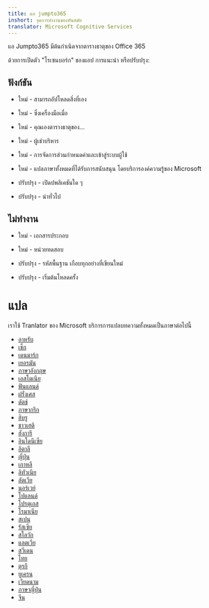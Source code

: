 ```yaml
---
title: แอ jumpto365
inshort: จุดการทำงานของทันสมัย
translator: Microsoft Cognitive Services
---
```



แอ Jumpto365 มีต้นกำเนิดจากตารางธาตุของ Office 365 

ด้วยการเปิดตัว "โรเซนบอร์ก" ของแอป การแนะนำ หรือปรับปรุง:

## ฟังก์ชัน

* ใหม่ - สามารถอัปโหลดสิ่งที่เอง

* ใหม่ - ซึ่งเครื่องมือเมื่อ

* ใหม่ - คุณเองตารางธาตุของ...

* ใหม่ - ผู้เช่าบริหาร

* ใหม่ - การจัดการส่วนกำหนดค่าและเข้าสู่ระบบผู้ใช้

* ใหม่ - แปลภาษาทั้งหมดที่ได้รับการสนับสนุน โดยบริการองค์ความรู้ของ Microsoft

* ปรับปรุง - เปิดปพลิเคชันใด ๆ

* ปรับปรุง - นำทั่วไป

## ไม่ทำงาน

* ใหม่ - เอกสารประกอบ

* ใหม่ - หน่วยทดสอบ

* ปรับปรุง - รหัสพื้นฐาน เกือบทุกอย่างที่เขียนใหม่

* ปรับปรุง - เริ่มต้นโหลดครั้ง


# แปล
เราใช้ Tranlator ของ Microsoft บริการการแปลบทความทั้งหมดเป็นภาษาต่อไปนี้

- [อาหรับ](https://preview.app.jumpto365.com/tool/jumpto365/language/ar)
- [เช็ก](https://preview.app.jumpto365.com/tool/jumpto365/language/cs)
- [เดนมาร์ก](https://preview.app.jumpto365.com/tool/jumpto365/language/da)
- [เยอรมัน](https://preview.app.jumpto365.com/tool/jumpto365/language/de)
- [ภาษาอังกฤษ](https://preview.app.jumpto365.com/tool/jumpto365/language/en)
- [เอสโตเนีย](https://preview.app.jumpto365.com/tool/jumpto365/language/et)
- [ฟินแลนด์](https://preview.app.jumpto365.com/tool/jumpto365/language/fi)
- [ฝรั่งเศส](https://preview.app.jumpto365.com/tool/jumpto365/language/fr)
- [ดัตช์](https://preview.app.jumpto365.com/tool/jumpto365/language/nl)
- [ภาษากรีก](https://preview.app.jumpto365.com/tool/jumpto365/language/el)
- [ฮิบรู](https://preview.app.jumpto365.com/tool/jumpto365/language/he)
- [ชาวเฮติ](https://preview.app.jumpto365.com/tool/jumpto365/language/ht)
- [ฮังการี](https://preview.app.jumpto365.com/tool/jumpto365/language/hu)
- [อินโดนีเซีย](https://preview.app.jumpto365.com/tool/jumpto365/language/id)
- [อิตาลี](https://preview.app.jumpto365.com/tool/jumpto365/language/it)
- [ญี่ปุ่น](https://preview.app.jumpto365.com/tool/jumpto365/language/ja)
- [เกาหลี](https://preview.app.jumpto365.com/tool/jumpto365/language/ko)
- [ลิทัวเนีย](https://preview.app.jumpto365.com/tool/jumpto365/language/lt)
- [ลัตเวีย](https://preview.app.jumpto365.com/tool/jumpto365/language/lv)
- [นอร์เวย์](https://preview.app.jumpto365.com/tool/jumpto365/language/no)
- [โปแลนด์](https://preview.app.jumpto365.com/tool/jumpto365/language/pl)
- [โปรตุเกส](https://preview.app.jumpto365.com/tool/jumpto365/language/pt)
- [โรมาเนีย](https://preview.app.jumpto365.com/tool/jumpto365/language/ro)
- [สเปน](https://preview.app.jumpto365.com/tool/jumpto365/language/es)
- [รัสเซีย](https://preview.app.jumpto365.com/tool/jumpto365/language/ru)
- [สโลวัก](https://preview.app.jumpto365.com/tool/jumpto365/language/sk)
- [แลตเวีย](https://preview.app.jumpto365.com/tool/jumpto365/language/sl)
- [สวีเดน](https://preview.app.jumpto365.com/tool/jumpto365/language/sv)
- [ไทย](https://preview.app.jumpto365.com/tool/jumpto365/language/th)
- [ตุรกี](https://preview.app.jumpto365.com/tool/jumpto365/language/tr)
- [ยูเครน](https://preview.app.jumpto365.com/tool/jumpto365/language/uk)
- [เวียดนาม](https://preview.app.jumpto365.com/tool/jumpto365/language/vi)
- [ภาษาญี่ปุ่น](https://preview.app.jumpto365.com/tool/jumpto365/language/zh-CHS)
- [จีน](https://preview.app.jumpto365.com/tool/jumpto365/language/zh-CHT)


